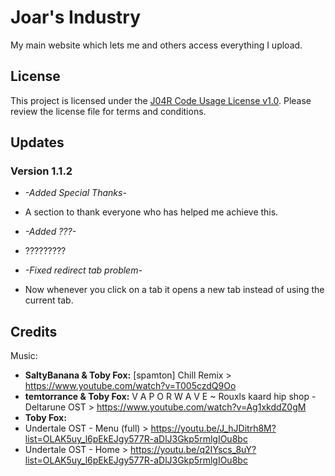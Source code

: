 # Joar's Industry

My main website which lets me and others access everything I upload.

## License

This project is licensed under the [J04R Code Usage License v1.0](LICENSE). Please review the license file for terms and conditions.

## Updates

### Version 1.1.2

- *-Added Special Thanks-*
 - A section to thank everyone who has helped me achieve this.

- *-Added ???-*
 - ?????????

- *-Fixed redirect tab problem-*
 - Now whenever you click on a tab it opens a new tab instead of using the current tab.

## Credits

Music: 
- **SaltyBanana & Toby Fox:**
  [spamton] Chill Remix > https://www.youtube.com/watch?v=T005czdQ9Oo
- **temtorrance & Toby Fox:**
V A P O R W A V E ~ Rouxls kaard hip shop - Deltarune OST > https://www.youtube.com/watch?v=Ag1xkddZ0gM
- **Toby Fox:**
- Undertale OST - Menu (full) > https://youtu.be/J_hJDitrh8M?list=OLAK5uy_l6pEkEJgy577R-aDlJ3Gkp5rmlgIOu8bc
- Undertale OST - Home > https://youtu.be/q2IYscs_8uY?list=OLAK5uy_l6pEkEJgy577R-aDlJ3Gkp5rmlgIOu8bc

